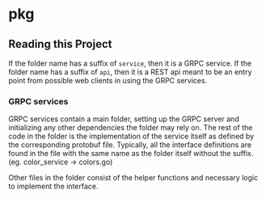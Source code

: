 # pkg

## Reading this Project

If the folder name has a suffix of `service`, then it is a GRPC service.
If the folder name has a suffix of `api`, then it is a REST api meant to be an entry point from possible web clients in using the GRPC services.

### GRPC services

GRPC services contain a main folder, setting up the GRPC server and initializing any other dependencies the folder may rely on. The rest of the code in the folder is the implementation of the service itself as defined by the corresponding protobuf file. Typically, all the interface definitions are found in the file with the same name as the folder itself without the suffix. (eg. color_service -> colors.go)

Other files in the folder consist of the helper functions and necessary logic to implement the interface.
